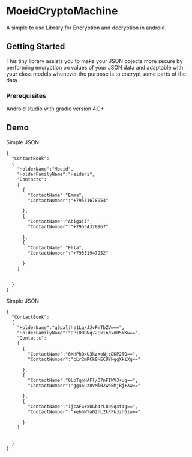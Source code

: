 # MoeidCryptoMachine
A simple to use Library for Encryption and decryption in android.
## Getting Started

This tiny library assists you to make your JSON objects more secure by performing encryption on values of your JSON data and adaptable with your class models whenever the purpose is to encrypt some parts of the data.

### Prerequisites
Android studio with gradle version 4.0+

## Demo
Simple JSON
```
{
  "ContactBook":
  {
    "HolderName":"Moeid",
    "HolderFamilyName":"Heidari",
    "Contacts":
    [
      {
        "ContactName":"Emma",
        "ContactNumber":"+79531678954"
        
      },
      {
        "ContactName":"Abigail",
        "ContactNumber":"+79534378967"
        
      },
      {
        "ContactName":"Ella",
        "ContactNumber":"+79531947952"
        
      }
    ]
    
    
  }
}
```
Simple JSON
```
{
  "ContactBook":
  {
    "HolderName":"q6paljhz1Lq/JJvFmTbZVw==",
    "HolderFamilyName":"OPiDOBNq72EkindxnH5kKw==",
    "Contacts":
    [
      {
        "ContactName":"6XHPhQxU3kzXoNjcDKP2TQ==",
        "ContactNumber":"cLr2mRCk8HECUYNgqXkiXg=="
        
      },
      {
        "ContactName":"8LbTqnHAFl/O7nFIWV3+ug==",
        "ContactNumber":"gg46uz8VMlB2woBMjBj+Xw=="
        
      },
      {
        "ContactName":"1jcAFG+xUGb4rL899q4t4g==",
        "ContactNumber":"xebhNYa02hL2kRFkJzh6zw=="
        
      }
    ]
    
    
  }
}
```

